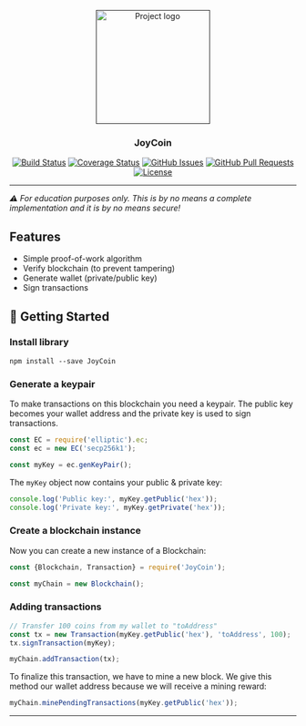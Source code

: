 <p align="center">
  <a href="" rel="noopener">
 <img width=200px height=200px src="https://i.imgur.com/VELRxXl.png" alt="Project logo"></a>
</p>

<h3 align="center">JoyCoin</h3>

<div align="center">

  [![Build Status](https://travis-ci.org/tula18/coin---test.svg?branch=master)](https://travis-ci.org/tula18/coin---test)
  [![Coverage Status](https://coveralls.io/repos/github/tula18/coin---test/badge.svg?branch=master)](https://coveralls.io/github/tula18/coin---test?branch=master)
  [![GitHub Issues](https://img.shields.io/github/issues/Savjee/SavjeeCoin.svg)](https://github.com/tula18/coin---test/issues)
  [![GitHub Pull Requests](https://img.shields.io/github/issues-pr/Savjee/SavjeeCoin.svg)](https://github.com/tula18/coin---test/pulls)
  [![License](https://img.shields.io/badge/license-MIT-blue.svg)](/LICENSE)

</div>

---

*⚠️ For education purposes only. This is by no means a complete implementation and it is by no means secure!*

## Features

* Simple proof-of-work algorithm
* Verify blockchain (to prevent tampering)
* Generate wallet (private/public key)
* Sign transactions

## 🏁 Getting Started <a name = "getting_started"></a>

### Install library
```
npm install --save JoyCoin
```

### Generate a keypair
To make transactions on this blockchain you need a keypair. The public key becomes your wallet address and the private key is used to sign transactions.

```js
const EC = require('elliptic').ec;
const ec = new EC('secp256k1');

const myKey = ec.genKeyPair();
```

The `myKey` object now contains your public & private key:

```js
console.log('Public key:', myKey.getPublic('hex'));
console.log('Private key:', myKey.getPrivate('hex'));
```

### Create a blockchain instance
Now you can create a new instance of a Blockchain:

```js
const {Blockchain, Transaction} = require('JoyCoin');

const myChain = new Blockchain();
```

### Adding transactions
```js
// Transfer 100 coins from my wallet to "toAddress"
const tx = new Transaction(myKey.getPublic('hex'), 'toAddress', 100);
tx.signTransaction(myKey);

myChain.addTransaction(tx);
```

To finalize this transaction, we have to mine a new block. We give this method our wallet address because we will receive a mining reward:

```js
myChain.minePendingTransactions(myKey.getPublic('hex'));
```


---

